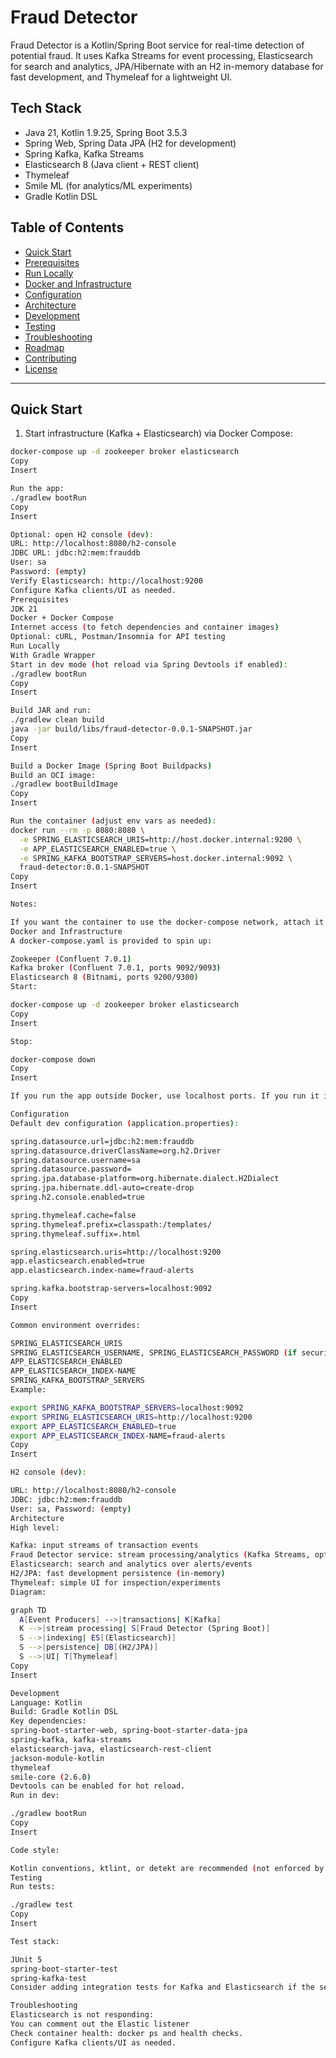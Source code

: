 # Fraud Detector

Fraud Detector is a Kotlin/Spring Boot service for real-time detection of potential fraud. It uses Kafka Streams for event processing, Elasticsearch for search and analytics, JPA/Hibernate with an H2 in-memory database for fast development, and Thymeleaf for a lightweight UI.

## Tech Stack
- Java 21, Kotlin 1.9.25, Spring Boot 3.5.3
- Spring Web, Spring Data JPA (H2 for development)
- Spring Kafka, Kafka Streams
- Elasticsearch 8 (Java client + REST client)
- Thymeleaf
- Smile ML (for analytics/ML experiments)
- Gradle Kotlin DSL

## Table of Contents
- [Quick Start](#quick-start)
- [Prerequisites](#prerequisites)
- [Run Locally](#run-locally)
- [Docker and Infrastructure](#docker-and-infrastructure)
- [Configuration](#configuration)
- [Architecture](#architecture)
- [Development](#development)
- [Testing](#testing)
- [Troubleshooting](#troubleshooting)
- [Roadmap](#roadmap)
- [Contributing](#contributing)
- [License](#license)

---

## Quick Start

1) Start infrastructure (Kafka + Elasticsearch) via Docker Compose:
```bash
docker-compose up -d zookeeper broker elasticsearch
Copy
Insert

Run the app:
./gradlew bootRun
Copy
Insert

Optional: open H2 console (dev):
URL: http://localhost:8080/h2-console
JDBC URL: jdbc:h2:mem:frauddb
User: sa
Password: (empty)
Verify Elasticsearch: http://localhost:9200
Configure Kafka clients/UI as needed.
Prerequisites
JDK 21
Docker + Docker Compose
Internet access (to fetch dependencies and container images)
Optional: cURL, Postman/Insomnia for API testing
Run Locally
With Gradle Wrapper
Start in dev mode (hot reload via Spring Devtools if enabled):
./gradlew bootRun
Copy
Insert

Build JAR and run:
./gradlew clean build
java -jar build/libs/fraud-detector-0.0.1-SNAPSHOT.jar
Copy
Insert

Build a Docker Image (Spring Boot Buildpacks)
Build an OCI image:
./gradlew bootBuildImage
Copy
Insert

Run the container (adjust env vars as needed):
docker run --rm -p 8080:8080 \
  -e SPRING_ELASTICSEARCH_URIS=http://host.docker.internal:9200 \
  -e APP_ELASTICSEARCH_ENABLED=true \
  -e SPRING_KAFKA_BOOTSTRAP_SERVERS=host.docker.internal:9092 \
  fraud-detector:0.0.1-SNAPSHOT
Copy
Insert

Notes:

If you want the container to use the docker-compose network, attach it to the same network and reference services by DNS (e.g., broker:9092, http://elasticsearch:9200).
Docker and Infrastructure
A docker-compose.yaml is provided to spin up:

Zookeeper (Confluent 7.0.1)
Kafka broker (Confluent 7.0.1, ports 9092/9093)
Elasticsearch 8 (Bitnami, ports 9200/9300)
Start:

docker-compose up -d zookeeper broker elasticsearch
Copy
Insert

Stop:

docker-compose down
Copy
Insert

If you run the app outside Docker, use localhost ports. If you run it inside Docker, ensure it shares the network with the compose services and use service names (e.g., broker, elasticsearch).

Configuration
Default dev configuration (application.properties):

spring.datasource.url=jdbc:h2:mem:frauddb
spring.datasource.driverClassName=org.h2.Driver
spring.datasource.username=sa
spring.datasource.password=
spring.jpa.database-platform=org.hibernate.dialect.H2Dialect
spring.jpa.hibernate.ddl-auto=create-drop
spring.h2.console.enabled=true

spring.thymeleaf.cache=false
spring.thymeleaf.prefix=classpath:/templates/
spring.thymeleaf.suffix=.html

spring.elasticsearch.uris=http://localhost:9200
app.elasticsearch.enabled=true
app.elasticsearch.index-name=fraud-alerts

spring.kafka.bootstrap-servers=localhost:9092
Copy
Insert

Common environment overrides:

SPRING_ELASTICSEARCH_URIS
SPRING_ELASTICSEARCH_USERNAME, SPRING_ELASTICSEARCH_PASSWORD (if security enabled)
APP_ELASTICSEARCH_ENABLED
APP_ELASTICSEARCH_INDEX-NAME
SPRING_KAFKA_BOOTSTRAP_SERVERS
Example:

export SPRING_KAFKA_BOOTSTRAP_SERVERS=localhost:9092
export SPRING_ELASTICSEARCH_URIS=http://localhost:9200
export APP_ELASTICSEARCH_ENABLED=true
export APP_ELASTICSEARCH_INDEX-NAME=fraud-alerts
Copy
Insert

H2 console (dev):

URL: http://localhost:8080/h2-console
JDBC: jdbc:h2:mem:frauddb
User: sa, Password: (empty)
Architecture
High level:

Kafka: input streams of transaction events
Fraud Detector service: stream processing/analytics (Kafka Streams, optional ML), persistence, indexing
Elasticsearch: search and analytics over alerts/events
H2/JPA: fast development persistence (in-memory)
Thymeleaf: simple UI for inspection/experiments
Diagram:

graph TD
  A[Event Producers] -->|transactions| K[Kafka]
  K -->|stream processing| S[Fraud Detector (Spring Boot)]
  S -->|indexing| ES[(Elasticsearch)]
  S -->|persistence| DB[(H2/JPA)]
  S -->|UI| T[Thymeleaf]
Copy
Insert

Development
Language: Kotlin
Build: Gradle Kotlin DSL
Key dependencies:
spring-boot-starter-web, spring-boot-starter-data-jpa
spring-kafka, kafka-streams
elasticsearch-java, elasticsearch-rest-client
jackson-module-kotlin
thymeleaf
smile-core (2.6.0)
Devtools can be enabled for hot reload.
Run in dev:

./gradlew bootRun
Copy
Insert

Code style:

Kotlin conventions, ktlint, or detekt are recommended (not enforced by default).
Testing
Run tests:

./gradlew test
Copy
Insert

Test stack:

JUnit 5
spring-boot-starter-test
spring-kafka-test
Consider adding integration tests for Kafka and Elasticsearch if the service exposes endpoints/streams that need end-to-end verification.

Troubleshooting
Elasticsearch is not responding:
You can comment out the Elastic listener
Check container health: docker ps and health checks.
Configure Kafka clients/UI as needed.
